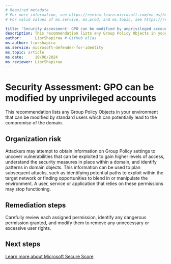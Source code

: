 ```yaml
---
# Required metadata
# For more information, see https://review.learn.microsoft.com/en-us/help/platform/learn-editor-add-metadata?branch=main
# For valid values of ms.service, ms.prod, and ms.topic, see https://review.learn.microsoft.com/en-us/help/platform/metadata-taxonomies?branch=main

title: 'Security Assessment: GPO can be modified by unprivileged accounts '
description: This recommendation lists any Group Policy Objects in your environment that can be modified by standard users which can potentially lead to the compromise of the domain.
author:      LiorShapiraa # GitHub alias
ms.author: liorshapira
ms.service: microsoft-defender-for-identity
ms.topic: article
ms.date:     10/06/2024
ms.reviewer: LiorShapiraa
---
```


# Security Assessment: GPO can be modified by unprivileged accounts

This recommendation lists any Group Policy Objects in your environment that can be modified by standard users which can potentially lead to the compromise of the domain.

## Organization risk

Attackers may attempt to obtain information on Group Policy settings to uncover vulnerabilities that can be exploited to gain higher levels of access, understand the security measures in place within a domain, and identify patterns in domain objects. This information can be used to plan subsequent attacks, such as identifying potential paths to exploit within the target network or finding opportunities to blend in or manipulate the environment. A user, service or application that relies on these permissions may stop functioning. 

## Remediation steps

Carefully review each assigned permission, identify any dangerous permission granted, and modify them to remove any unnecessary or excessive user rights. 

## Next steps

[Learn more about Microsoft Secure Score](/microsoft-365/security/defender/microsoft-secure-score)


